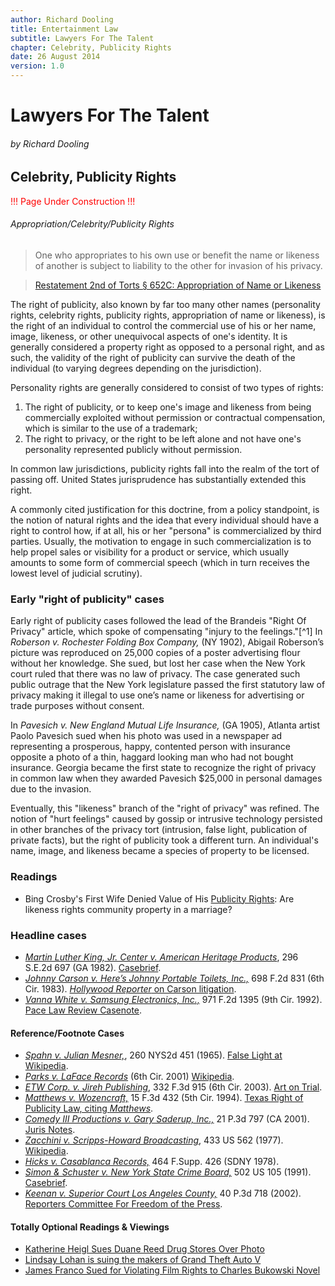 ```yaml
---
author: Richard Dooling
title: Entertainment Law
subtitle: Lawyers For The Talent
chapter: Celebrity, Publicity Rights
date: 26 August 2014
version: 1.0
---
```


# Lawyers For The Talent

###### by Richard Dooling

## Celebrity, Publicity Rights

<span style="color: red">!!! Page Under Construction !!!</span>

###### Appropriation/Celebrity/Publicity Rights

> One who appropriates to his own use or benefit the name or likeness of another is subject to liability to the other for invasion of his privacy.

> [Restatement 2nd of Torts &sect; 652C: Appropriation of Name or Likeness](http://tinyurl.com/mwxvn5y)

The right of publicity, also known by far too many other names (personality rights, celebrity rights, publicity rights, appropriation of name or likeness), is the right of an individual to control the commercial use of his or her name, image, likeness, or other unequivocal aspects of one's identity. It is generally considered a property right as opposed to a personal right, and as such, the validity of the right of publicity can survive the death of the individual (to varying degrees depending on the jurisdiction).

Personality rights are generally considered to consist of two types of rights: 

1. The right of publicity, or to keep one's image and likeness from being commercially exploited without permission or contractual compensation, which is similar to the use of a trademark; 
2. The right to privacy, or the right to be left alone and not have one's personality represented publicly without permission. 

In common law jurisdictions, publicity rights fall into the realm of the tort of passing off. United States jurisprudence has substantially extended this right.

A commonly cited justification for this doctrine, from a policy standpoint, is the notion of natural rights and the idea that every individual should have a right to control how, if at all, his or her "persona" is commercialized by third parties. Usually, the motivation to engage in such commercialization is to help propel sales or visibility for a product or service, which usually amounts to some form of commercial speech (which in turn receives the lowest level of judicial scrutiny).

### Early "right of publicity" cases 

Early right of publicity cases followed the lead of the Brandeis "Right Of Privacy" article, which spoke of compensating "injury to the feelings."[^1] In *Roberson v. Rochester Folding Box Company,* (NY 1902), Abigail Roberson’s picture was reproduced on 25,000 copies of a poster advertising flour without her knowledge. She sued, but lost her case when the New York court ruled that there was no law of privacy. The case generated such public outrage that the New York legislature passed the first statutory law of privacy making it illegal to use one’s name or likeness for advertising or trade purposes without consent.

In *Pavesich v. New England Mutual Life Insurance,* (GA 1905), Atlanta artist Paolo Pavesich sued when his photo was used in a newspaper ad representing a prosperous, happy, contented person with insurance opposite a photo of a thin, haggard looking man who had not bought insurance. Georgia became the first state to recognize the right of privacy in common law when they awarded Pavesich $25,000 in personal damages due to the invasion.

Eventually, this "likeness" branch of the "right of privacy" was refined. The notion of "hurt feelings" caused by gossip or intrusive technology persisted in other branches of the privacy tort (intrusion, false light, publication of private facts), but the right of publicity took a different turn. An individual's name, image, and likeness became a species of property to be licensed. 

### Readings ###

* Bing Crosby's First Wife Denied Value of His [Publicity Rights](http://www.hollywoodreporter.com/thr-esq/bing-crosbys-first-wife-denied-675755): Are likeness rights community property in a marriage?  

### Headline cases ###

*   [*Martin Luther King, Jr. Center v. American Heritage Products*](http://lawschool.westlaw.com/shared/westlawRedirect.aspx?task=find&cite=296se2d697&appflag=67.12), 296 S.E.2d 697 (GA 1982).  [Casebrief](http://www.casebriefs.com/blog/law/property/property-law-keyed-to-singer/intellectual-property/martin-luther-king-jr-center-for-social-change-inc-v-american-heritage-products-inc/).
*   [*Johnny Carson v. Here’s Johnny Portable Toilets, Inc.,*](http://lawschool.westlaw.com/shared/westlawRedirect.aspx?task=find&cite=698F2d831&appflag=67.12) 698 F.2d 831 (6th Cir. 1983). [*Hollywood Reporter* on Carson litigation](http://www.hollywoodreporter.com/blogs/thr-esq/johnny-carson-estate-wins-injunction-63785).
*   [*Vanna White v. Samsung Electronics, Inc.,*](http://lawschool.westlaw.com/shared/westlawRedirect.aspx?task=find&cite=971f2d1395&appflag=67.12) 971 F.2d 1395 (9th Cir. 1992). [Pace Law Review Casenote](http://digitalcommons.pace.edu/cgi/viewcontent.cgi?article=1359&context=plr).  

#### Reference/Footnote Cases ###

*   [*Spahn v. Julian Mesner,*](http://lawschool.westlaw.com/shared/westlawRedirect.aspx?task=find&cite=23+a.d.2d+216&appflag=67.12), 260 NYS2d 451 (1965). [False Light at Wikipedia](http://en.wikipedia.org/wiki/False_light).  
*   [*Parks v. LaFace Records*](http://lawschool.westlaw.com/shared/westlawRedirect.aspx?task=find&cite=329+F.3d+437&appflag=67.12) (6th Cir. 2001) [Wikipedia](http://en.wikipedia.org/wiki/Rosa_Parks_v._LaFace_Records).
*   [*ETW Corp. v. Jireh Publishing*](http://lawschool.westlaw.com/shared/westlawRedirect.aspx?task=find&cite=332f3d915&appflag=67.12), 332 F.3d 915 (6th Cir. 2003). [Art on Trial](http://www.tjcenter.org/ArtOnTrial/trademark.html).
*   [*Matthews v. Wozencraft,*](http://lawschool.westlaw.com/shared/westlawRedirect.aspx?task=find&cite=15f3d432&appflag=67.12) 15 F.3d 432 (5th Cir. 1994). [Texas Right of Publicity Law, citing *Matthews*](http://www.dmlp.org/legal-guide/texas-right-publicity-law).
*   [*Comedy III Productions v. Gary Saderup, Inc.,*](http://lawschool.westlaw.com/shared/westlawRedirect.aspx?task=find&cite=21+p3d+797&appflag=67.12) 21 P.3d 797 (CA 2001). [Juris Notes](http://www.jurisnotes.com/IP/articles/acriticalexam.htm).
*   [*Zacchini v. Scripps-Howard Broadcasting*](http://lawschool.westlaw.com/shared/westlawRedirect.aspx?task=find&cite=433us562&appflag=67.12), 433 US 562 (1977).  [Wikipedia](http://en.wikipedia.org/wiki/Zacchini_v._Scripps-Howard_Broadcasting_Co.).
*   [*Hicks v. Casablanca Records,*](http://lawschool.westlaw.com/shared/westlawRedirect.aspx?task=find&cite=464fsupp426&appflag=67.12) 464 F.Supp. 426 (SDNY 1978).
*   [*Simon & Schuster v. New York State Crime Board,*](http://lawschool.westlaw.com/shared/westlawRedirect.aspx?task=find&cite=502us105&appflag=67.12) 502 US 105 (1991). [Casebrief](http://www.casebriefs.com/blog/law/constitutional-law/constitutional-law-keyed-to-chemerinsky/first-amendment-freedom-of-expression/simon-schuster-inc-v-members-of-the-new-york-state-crime-victims-board/).
*   [*Keenan v. Superior Court Los Angeles County,*](http://lawschool.westlaw.com/shared/westlawRedirect.aspx?task=find&cite=27+Cal.4th+413&appflag=67.12) 40 P.3d 718 (2002). [Reporters Committee For Freedom of the Press](http://www.rcfp.org/browse-media-law-resources/news/high-court-strikes-down-state-son-sam-law).

#### Totally Optional Readings & Viewings

* [Katherine Heigl Sues Duane Reed Drug Stores Over Photo](http://www.washingtonpost.com/entertainment/celebrities/actress-heigl-sues-pharmacy-company-over-photo/2014/04/09/ffa1b0aa-c03a-11e3-9ee7-02c1e10a03f0_story.html)
* [Lindsay Lohan is suing the makers of Grand Theft Auto V](http://www.bbc.co.uk/newsbeat/28129505)
* [James Franco Sued for Violating Film Rights to Charles Bukowski Novel](http://www.hollywoodreporter.com/thr-esq/james-franco-sued-violating-film-699013)



